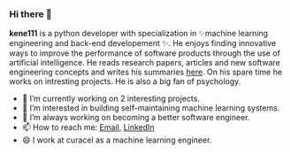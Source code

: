 ### Hi there 👋


**kene111** is a python developer with specialization in ✨machine learning engineering and back-end developement ✨. He enjoys finding innovative ways to improve the performance of software products through the use of artificial intelligence. He reads research papers, articles and new software engineering concepts and  writes his summaries [here](https://kenechiojukwu.medium.com/). On his spare time he works on intresting projects. He is also a big fan of psychology. 


- 🔭 I’m currently working on 2 interesting projects.
- 🌱 I’m interested in building self-maintaining machine learning systems.
- 🤔 I’m always working on becoming a better software engineer.
- 📫 How to reach me: [Email](kenechiojukwu@gmail.com),  [LinkedIn](https://www.linkedin.com/in/kenechi-ojukwu-413272173/)
- 😄 I work at curacel as a machine learning engineer.
